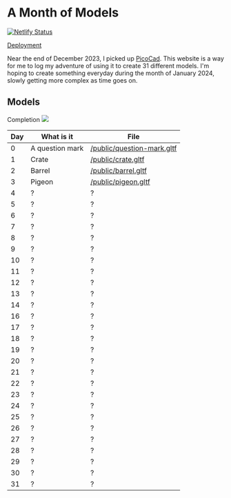 # A Month of Models

[![Netlify Status](https://api.netlify.com/api/v1/badges/d2e2a380-fe53-467e-92d0-f4495346cecc/deploy-status)](https://app.netlify.com/sites/miko-sramek-picocad/deploys)

[Deployment](https://miko-sramek-picocad.netlify.app/)

Near the end of December 2023, I picked up [PicoCad](https://johanpeitz.itch.io/picocad). This website is a way for me to log my adventure of using it to create 31 different models. I'm hoping to create something everyday during the month of January 2024, slowly getting more complex as time goes on.

## Models

Completion
![](https://geps.dev/progress/0)

| Day | What is it      | File                                                      |
| --- | --------------- | --------------------------------------------------------- |
| 0   | A question mark | [/public/question-mark.gltf](./public/question-mark.gltf) |
| 1   | Crate           | [/public/crate.gltf](./public/crate.gltf)                 |
| 2   | Barrel          | [/public/barrel.gltf](./public/barrel.gltf)               |
| 3   | Pigeon          | [/public/pigeon.gltf](./public/pigeon.gltf)               |
| 4   | ?               | ?                                                         |
| 5   | ?               | ?                                                         |
| 6   | ?               | ?                                                         |
| 7   | ?               | ?                                                         |
| 8   | ?               | ?                                                         |
| 9   | ?               | ?                                                         |
| 10  | ?               | ?                                                         |
| 11  | ?               | ?                                                         |
| 12  | ?               | ?                                                         |
| 13  | ?               | ?                                                         |
| 14  | ?               | ?                                                         |
| 16  | ?               | ?                                                         |
| 17  | ?               | ?                                                         |
| 18  | ?               | ?                                                         |
| 19  | ?               | ?                                                         |
| 20  | ?               | ?                                                         |
| 21  | ?               | ?                                                         |
| 22  | ?               | ?                                                         |
| 23  | ?               | ?                                                         |
| 24  | ?               | ?                                                         |
| 25  | ?               | ?                                                         |
| 26  | ?               | ?                                                         |
| 27  | ?               | ?                                                         |
| 28  | ?               | ?                                                         |
| 29  | ?               | ?                                                         |
| 30  | ?               | ?                                                         |
| 31  | ?               | ?                                                         |
